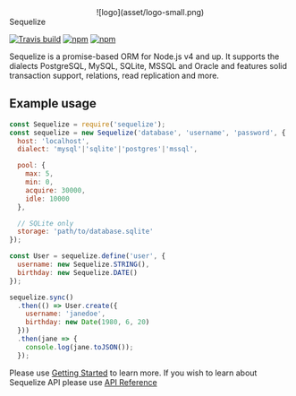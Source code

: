 <center>
    ![logo](asset/logo-small.png)
</center>
<div class="center sequelize">Sequelize</div>

[![Travis build](https://img.shields.io/travis/sequelize/sequelize/master.svg?style=flat-square)](https://travis-ci.org/sequelize/sequelize)
[![npm](https://img.shields.io/npm/dm/sequelize.svg?style=flat-square)](https://npmjs.org/package/sequelize)
[![npm](https://img.shields.io/npm/v/sequelize.svg?style=flat-square)](https://github.com/sequelize/sequelize/releases)

Sequelize is a promise-based ORM for Node.js v4 and up. It supports the dialects PostgreSQL, MySQL, SQLite, MSSQL and Oracle and features solid transaction support, relations, read replication and more.

## Example usage

```js
const Sequelize = require('sequelize');
const sequelize = new Sequelize('database', 'username', 'password', {
  host: 'localhost',
  dialect: 'mysql'|'sqlite'|'postgres'|'mssql',

  pool: {
    max: 5,
    min: 0,
    acquire: 30000,
    idle: 10000
  },

  // SQLite only
  storage: 'path/to/database.sqlite'
});

const User = sequelize.define('user', {
  username: new Sequelize.STRING(),
  birthday: new Sequelize.DATE()
});

sequelize.sync()
  .then(() => User.create({
    username: 'janedoe',
    birthday: new Date(1980, 6, 20)
  }))
  .then(jane => {
    console.log(jane.toJSON());
  });
```

Please use [Getting Started](manual/installation/getting-started) to learn more. If you wish to learn about Sequelize API please use [API Reference](./api/index.html)
